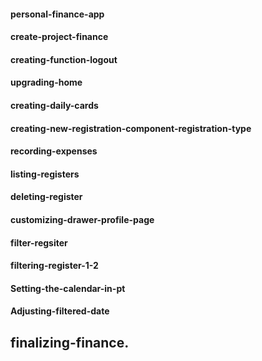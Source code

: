 #### personal-finance-app
#### create-project-finance
#### creating-function-logout
#### upgrading-home
#### creating-daily-cards
#### creating-new-registration-component-registration-type
#### recording-expenses
#### listing-registers
#### deleting-register
#### customizing-drawer-profile-page
#### filter-regsiter
#### filtering-register-1-2
#### Setting-the-calendar-in-pt
#### Adjusting-filtered-date
## finalizing-finance.
